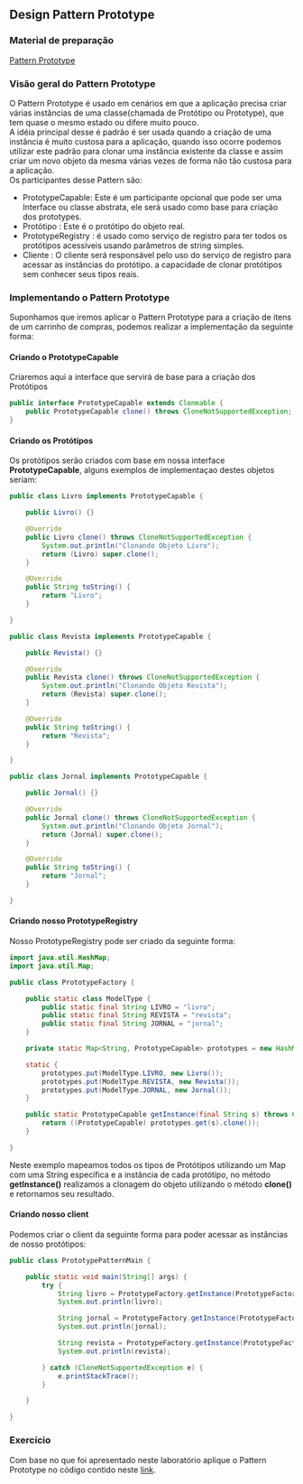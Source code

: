 ## Design Pattern Prototype

### Material de preparação
[Pattern Prototype](https://howtodoinjava.com/design-patterns/creational/prototype-design-pattern-in-java/)<br/>


### Visão geral do Pattern Prototype
O Pattern Prototype é usado em cenários em que a aplicação precisa criar várias instâncias de uma classe(chamada de Protótipo ou Prototype), que tem quase o mesmo estado ou 
difere muito pouco.<br/>
A idéia principal desse é padrão é ser usada quando a criação de uma instância é muito custosa para a aplicação, quando isso ocorre podemos utilizar este padrão para 
clonar uma instância existente da classe e assim criar um novo objeto da mesma várias vezes de forma não tão custosa para a aplicação.<br/>
Os participantes desse Pattern são:
 * PrototypeCapable: Este é um participante opcional que pode ser uma Interface ou classe abstrata, ele será usado como base para criação dos prototypes.
 * Protótipo : Este é o protótipo do objeto real.
 * PrototypeRegistry : é usado como serviço de registro para ter todos os protótipos acessíveis usando parâmetros de string simples.
 * Cliente : O cliente será responsável pelo uso do serviço de registro para acessar as instâncias do protótipo. 
 a capacidade de clonar protótipos sem conhecer seus tipos reais.
 
### Implementando o Pattern Prototype
Suponhamos que iremos aplicar o Pattern Prototype para a criação de itens de um carrinho de compras, podemos realizar a implementação da seguinte forma:

#### Criando o PrototypeCapable
Criaremos aqui a interface que servirá de base para a criação dos Protótipos
```java
public interface PrototypeCapable extends Cloneable {
    public PrototypeCapable clone() throws CloneNotSupportedException;
}
``` 

#### Criando os Protótipos
Os protótipos serão criados com base em nossa interface **PrototypeCapable**, alguns exemplos de implementaçao destes objetos seriam:
```java
public class Livro implements PrototypeCapable {

    public Livro() {}

    @Override
    public Livro clone() throws CloneNotSupportedException {
        System.out.println("Clonando Objeto Livro");
        return (Livro) super.clone();
    }

    @Override
    public String toString() {
        return "Livro";
    }

}
```

```java
public class Revista implements PrototypeCapable {

    public Revista() {}

    @Override
    public Revista clone() throws CloneNotSupportedException {
        System.out.println("Clonando Objeto Revista");
        return (Revista) super.clone();
    }

    @Override
    public String toString() {
        return "Revista";
    }

}
```

```java
public class Jornal implements PrototypeCapable {

    public Jornal() {}

    @Override
    public Jornal clone() throws CloneNotSupportedException {
        System.out.println("Clonando Objeto Jornal");
        return (Jornal) super.clone();
    }

    @Override
    public String toString() {
        return "Jornal";
    }

}
```

#### Criando nosso PrototypeRegistry
Nosso PrototypeRegistry pode ser criado da seguinte forma:
```java
import java.util.HashMap;
import java.util.Map;

public class PrototypeFactory {

    public static class ModelType {
        public static final String LIVRO = "livro";
        public static final String REVISTA = "revista";
        public static final String JORNAL = "jornal";
    }

    private static Map<String, PrototypeCapable> prototypes = new HashMap<String, PrototypeCapable>();

    static {
        prototypes.put(ModelType.LIVRO, new Livro());
        prototypes.put(ModelType.REVISTA, new Revista());
        prototypes.put(ModelType.JORNAL, new Jornal());
    }

    public static PrototypeCapable getInstance(final String s) throws CloneNotSupportedException {
        return ((PrototypeCapable) prototypes.get(s).clone());
    }

}
```

Neste exemplo mapeamos todos os tipos de Protótipos utilizando um Map com uma String específica e a instância de cada protótipo, no método **getInstance()** 
realizamos a clonagem do objeto utilizando o método **clone()** e retornamos seu resultado.

#### Criando nosso client
Podemos criar o client da seguinte forma para poder acessar as instâncias de nosso protótipos:
```java
public class PrototypePatternMain {

    public static void main(String[] args) {
        try {
            String livro = PrototypeFactory.getInstance(PrototypeFactory.ModelType.LIVRO).toString();
            System.out.println(livro);

            String jornal = PrototypeFactory.getInstance(PrototypeFactory.ModelType.JORNAL).toString();
            System.out.println(jornal);

            String revista = PrototypeFactory.getInstance(PrototypeFactory.ModelType.REVISTA).toString();
            System.out.println(revista);

        } catch (CloneNotSupportedException e) {
            e.printStackTrace();
        }

    }

}
```

### Exercício
Com base no que foi apresentado neste laboratório aplique o Pattern Prototype no código contido neste [link](./exercicio/).
